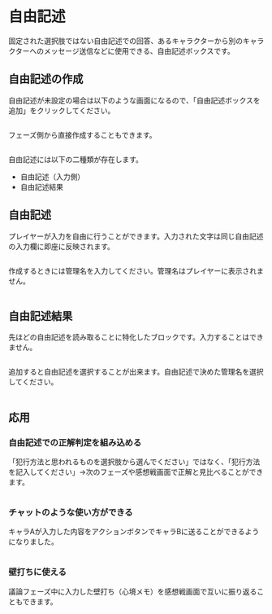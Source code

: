 # 自由記述

固定された選択肢ではない自由記述での回答、あるキャラクターから別のキャラクターへのメッセージ送信などに使用できる、自由記述ボックスです。



## 自由記述の作成

自由記述が未設定の場合は以下のような画面になるので、「自由記述ボックスを追加」をクリックしてください。

<figure><img src="../.gitbook/assets/image (188).png" alt=""><figcaption></figcaption></figure>



フェーズ側から直接作成することもできます。

<figure><img src="../.gitbook/assets/image (183).png" alt=""><figcaption></figcaption></figure>



自由記述には以下の二種類が存在します。

* 自由記述（入力側）
* 自由記述結果



## 自由記述

プレイヤーが入力を自由に行うことができます。入力された文字は同じ自由記述の入力欄に即座に反映されます。

<figure><img src="../.gitbook/assets/image (185).png" alt=""><figcaption></figcaption></figure>

作成するときには管理名を入力してください。管理名はプレイヤーに表示されません。

<figure><img src="../.gitbook/assets/image (1).png" alt=""><figcaption></figcaption></figure>

## 自由記述結果

先ほどの自由記述を読み取ることに特化したブロックです。入力することはできません。

<figure><img src="../.gitbook/assets/image (186).png" alt=""><figcaption></figcaption></figure>

追加すると自由記述を選択することが出来ます。自由記述で決めた管理名を選択してください。

<figure><img src="../.gitbook/assets/image (3).png" alt=""><figcaption></figcaption></figure>

## 応用

### **自由記述での正解判定を組み込める**

「犯行方法と思われるものを選択肢から選んでください」ではなく、「犯行方法を記入してください」→次のフェーズや感想戦画面で正解と見比べることができます。

<figure><img src="../.gitbook/assets/image (189).png" alt=""><figcaption></figcaption></figure>



### **チャットのような使い方ができる**

キャラAが入力した内容をアクションボタンでキャラBに送ることができるようになりました。

<figure><img src="../.gitbook/assets/image (190).png" alt=""><figcaption></figcaption></figure>



### **壁打ちに使える**

議論フェーズ中に入力した壁打ち（心境メモ）を感想戦画面で互いに振り返ることもできます。

<figure><img src="../.gitbook/assets/image (191).png" alt=""><figcaption></figcaption></figure>

<figure><img src="../.gitbook/assets/image (192).png" alt=""><figcaption></figcaption></figure>
